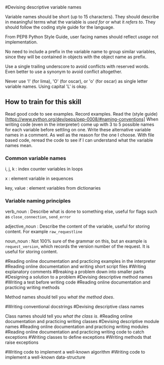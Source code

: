 #Devising descriptive variable names

Variable names should be short (up to 15 characters). They should describe in
meaningful terms what the variable is *used for* or what it *refers to*. They 
should follow the coding style guide for the language.

From PEP8 Python Style Guide, user facing names should reflect *usage* not 
implementation.

No need to include a prefix in the variable name to group similar variables,
since they will be contained in objects with the object name as prefix.

Use a single trailing underscore to avoid conflicts with reserved words. Even
better to use a synonym to avoid conflict altogether.

Never use 'l' (for lima), 'O' (for oscar), or 'o' (for oscar) as single letter
variable names. Using capital 'L' is okay.

## How to train for this skill

Read good code to see examples.
Record examples.
Read the (style guide)[https://www.python.org/dev/peps/pep-0008/#naming-conventions]
When writing code (even in the interpreter) come up with 3 to 5 possible names
for each variable before settling on one. Write these alternative variable names
in a comment. As well as the reason for the one I choose.
With file based code, reread the code to see if I can understand what the
variable names mean.

### Common variable names

i, j, k
: index counter variables in loops

x
: element variable in sequences

key, value
: element variables from dictionaries

### Variable naming principles

verb_noun
: Describe what is done to something else, useful for flags such as 
`close_connection`, `send_error`

adjective_noun
: Describe the content of the variable, useful for storing content. For example
`raw_requestline`

noun_noun
: Not 100% sure of the grammar on this, but an example is `request_version`, 
which records the version number of the request. It is useful for storing
content.



#Reading online documentation and practicing examples in the interpreter
#Reading online documentation and writing short script files
#Writing explanatory comments
#Breaking a problem down into smaller parts
#Designing a solution to a problem
#Devising descriptive method names
#Writing a test before writing code
#Reading online documentation and practicing writing methods

Method names should tell you *what the method does*.

#Writing conventional docstrings
#Devising descriptive class names

Class names should tell you *what the class is*.
#Reading online documentation and practicing writing classes
#Devising descriptive module names
#Reading online documentation and practicing writing modules
#Reading online documentation and practicing writing code to catch exceptions
#Writing classes to define exceptions
#Writing methods that raise exceptions

#Writing code to implement a well-known algorithm
#Writing code to implement a well-known data-structure
